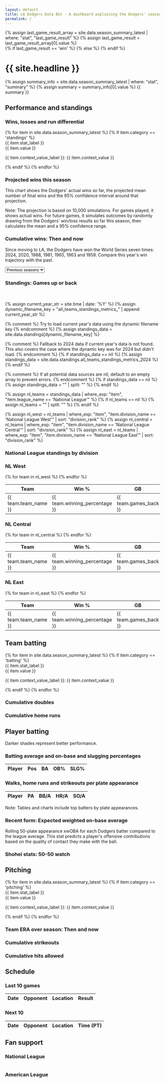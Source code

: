 ```yaml
---
layout: default
title: LA Dodgers Data Bot - A dashboard explaining the Dodgers' season so far. 
permalink: /
---
```


<div class="container">

<div class="minimal-header">
  {% assign last_game_result_array = site.data.season_summary_latest | where: "stat", "last_game_result" %}
  {% assign last_game_result = last_game_result_array[0].value %}
  <div class="minimal-trend-icon">
    {% if last_game_result == 'win' %}
        <i class="fa-solid fa-arrow-trend-up"></i>
    {% else %}
        <i class="fa-solid fa-arrow-trend-down"></i>
    {% endif %}
  </div>
  <h1 class="minimal-headline">{{ site.headline }}</h1>
  <p class="minimal-subhead">
    {% assign summary_info = site.data.season_summary_latest | where: "stat", "summary" %}
    {% assign summary = summary_info[0].value %}
    {{ summary }}
  </p>
</div>



<div class="container mt-4">
<h2 class="stat-group">Performance and standings</h2>
<h3 class="visual-subhead"><span class="win">Wins</span>, <span class="loss">losses</span> and run differential</h3>
<div id="chart-container" class="chart-container" style="position: relative;">
<div id="results-chart"></div>
</div>
  <div class="row">
    {% for item in site.data.season_summary_latest %}
      {% if item.category == 'standings' %}
      <div class="col-md-4">
        <div class="stat-card mb-4">
          <div class="stat-card-label">{{ item.stat_label }}</div>
          <div class="stat-card-value">{{ item.value }}</div>
          <p class="stat-card-context">{{ item.context_value_label }}: {{ item.context_value }}</p>
        </div>
      </div>
      {% endif %}
    {% endfor %}
  </div>

<h3 class="visual-subhead">Projected <span class="win">wins</span> this season</h3>
<p class="chart-chatter">This chart shows the Dodgers' actual <span class="underline-wins">wins</span> so far, the projected <span class="underline-mean-projection">mean</span> number of final wins and the 95% <span class="highlight-ci">confidence interval</span> around that projection.</p>
<div id="wins-projection-chart-ci" class="chart-container"></div>
<p class="note">Note: The projection is based on 10,000 simulations. For games played, it shows actual wins. For future games, it simulates outcomes by randomly drawing from the Dodgers' win/loss results so far this season, then calculates the mean and a 95% confidence range.</p>

<h3 class="visual-subhead">Cumulative <span class="win">wins</span>: Then and now</h3>
<p class="chart-chatter">Since moving to LA, the Dodgers have won the World Series seven times: 2024, 2020, 1988, 1981, 1965, 1963 and 1959. Compare this year's win trajectory with the past.</p>
<select id="year-select">
  <option>Previous seasons</option>
</select>
<div id="cumulative-wins-chart"></div>

<h3 class="visual-subhead">Standings: Games <span class="win">up</span> or <span class="loss">back</span></h3>
<div id="d3-container" style="width: 100%; padding-bottom: 20px;"></div>

{% assign current_year_str = site.time | date: '%Y' %}
{% assign dynamic_filename_key = "all_teams_standings_metrics_" | append: current_year_str %}

{% comment %} Try to load current year's data using the dynamic filename key {% endcomment %}
{% assign standings_data = site.data.standings[dynamic_filename_key] %}

{% comment %} Fallback to 2024 data if current year's data is not found.
    This also covers the case where the dynamic key was for 2024 but didn't load. {% endcomment %}
{% if standings_data == nil %}
  {% assign standings_data = site.data.standings.all_teams_standings_metrics_2024 %}
{% endif %}

{% comment %} If all potential data sources are nil, default to an empty array to prevent errors. {% endcomment %}
{% if standings_data == nil %}
  {% assign standings_data = "" | split: "" %}
{% endif %}

{% assign nl_teams = standings_data | where_exp: "item", "item.league_name == 'National League'" %}
{% if nl_teams == nil %} {% assign nl_teams = "" | split: "" %} {% endif %}

{% assign nl_west = nl_teams | where_exp: "item", "item.division_name == 'National League West'" | sort: "division_rank" %}
{% assign nl_central = nl_teams | where_exp: "item", "item.division_name == 'National League Central'" | sort: "division_rank" %}
{% assign nl_east = nl_teams | where_exp: "item", "item.division_name == 'National League East'" | sort: "division_rank" %}

<h3 class="visual-subhead">National League standings by division</h3>
<div class="tables-container standings-tables">
  <div class="table-wrapper">
    <h3 class="visual-subhead">NL West</h3>
    <table class="data-table">
      <thead>
        <tr>
          <th>Team</th>
          <th>Win %</th>
          <th>GB</th>
        </tr>
      </thead>
      <tbody>
        {% for team in nl_west %}
        <tr {% if team.team_name == "Los Angeles Dodgers" %}class="dodgers-row"{% endif %}>
          <td>{{ team.team_name }}</td>
          <td>{{ team.winning_percentage }}</td>
          <td>{{ team.games_back }}</td>
        </tr>
        {% endfor %}
      </tbody>
    </table>
  </div>
  <div class="table-wrapper">
    <h3 class="visual-subhead">NL Central</h3>
    <table class="data-table">
      <thead>
        <tr>
          <th>Team</th>
          <th>Win %</th>
          <th>GB</th>
        </tr>
      </thead>
      <tbody>
        {% for team in nl_central %}
        <tr>
          <td>{{ team.team_name }}</td>
          <td>{{ team.winning_percentage }}</td>
          <td>{{ team.games_back }}</td>
        </tr>
        {% endfor %}
      </tbody>
    </table>
  </div>
  <div class="table-wrapper">
    <h3 class="visual-subhead">NL East</h3>
    <table class="data-table">
      <thead>
        <tr>
          <th>Team</th>
          <th>Win %</th>
          <th>GB</th>
        </tr>
      </thead>
      <tbody>
        {% for team in nl_east %}
        <tr>
         <td>{{ team.team_name }}</td>
          <td>{{ team.winning_percentage }}</td>
          <td>{{ team.games_back }}</td>
        </tr>
        {% endfor %}
      </tbody>
    </table>
  </div>
</div>

<h2 class="stat-group">Team batting</h2>
  <div class="row">
    {% for item in site.data.season_summary_latest %}
      {% if item.category == 'batting' %}
      <div class="col-md-4">
        <div class="stat-card mb-4">
          <div class="stat-card-label">{{ item.stat_label }}</div>
          <div class="stat-card-value">{{ item.value }}</div>
          <p class="stat-card-context">{{ item.context_value_label }}: {{ item.context_value }}</p>
        </div>
      </div>
      {% endif %}
    {% endfor %}
  </div>

<div class="small-chart-container">
  <h3 class="visual-subhead">Cumulative <span class="win">doubles</span></h3>
  <div id="cumulative-doubles-chart" class="small-chart"></div>
</div>

<div class="small-chart-container">
  <h3 class="visual-subhead">Cumulative <span class="win">home runs</span></h3>
  <div id="cumulative-homers-chart" class="small-chart"></div>
</div>

<h2 class="stat-group">Player batting</h2>
<p class="chart-chatter">Darker shades represent <span class="win">better</span> performance.</p>
<div class="tables-container">
  <div class="table-wrapper">
      <h3 class="visual-subhead">Batting average and on-base and slugging percentages</h3>
      <table id="table-1" class="data-table">
          <thead>
              <tr>
                  <th>Player</th>
                  <th>Pos</th>
                  <th class="table-value">BA</th>
                  <th class="table-value">OB%</th>
                  <th class="table-value">SLG%</th>
              </tr>
          </thead>
          <tbody></tbody>
      </table>
  </div>
  <div class="table-wrapper">
      <h3 class="visual-subhead">Walks, home runs and strikeouts per plate appearance</h3>
      <table id="table-2" class="data-table">
          <thead>
              <tr>
                  <th>Player</th>
                  <th>PA</th>
                  <th class="table-value">BB/A</th>
                  <th class="table-value">HR/A</th>
                  <th class="table-value">SO/A</th>
              </tr>
          </thead>
          <tbody></tbody>
      </table>
     
  </div>
   <p class="note">Note: Tables and charts include top batters by plate appearances.</p>
</div>

  <h3 class="visual-subhead">Recent form: Expected weighted on-base average</h3>
  <p class="chart-chatter">Rolling 50-plate appearance <span class='anno-xwoba'>xwOBA</span> for each Dodgers batter compared to the <span class='anno-mean'>league average</span>. This stat predicts a player's offensive contributions based on the quality of contact they make with the ball.</p>
  <div id="xwoba-grid" class="xwoba-grid-container">
  </div>

  <h3 class="visual-subhead">Shohei stats: 50-50 watch</h3>
  <p id="shohei-comparison-subhead" class="chart-chatter"></p>
  <div class="charts-container">
    <div id="shohei-homers-chart" class="small-chart-container"></div>
    <div id="shohei-sb-chart" class="small-chart-container"></div>
  </div>
  

  <h2 class="stat-group">Pitching</h2>
  <div class="row">
    {% for item in site.data.season_summary_latest %}
      {% if item.category == 'pitching' %}
      <div class="col-md-4">
        <div class="stat-card mb-4">
          <div class="stat-card-label">{{ item.stat_label }}</div>
          <div class="stat-card-value">{{ item.value }}</div>
          <p class="stat-card-context">{{ item.context_value_label }}: {{ item.context_value }}</p>
        </div>
      </div>
      {% endif %}
    {% endfor %}
  </div>


<div class="large-chart-container">
<h3 class="visual-subhead">Team <span class="win">ERA</span> over season: Then and now</h3>
<div id="cumulative-era-chart"></div>
</div>

<div class="small-chart-container">
  <h3 class="visual-subhead">Cumulative <span class="win">strikeouts</span></h3>
  <div id="cumulative-strikeouts-chart" class="small-chart"></div>
</div>

<div class="small-chart-container">
  <h3 class="visual-subhead">Cumulative <span class="win">hits</span> allowed</h3>
  <div id="cumulative-hits-chart" class="small-chart"></div>
</div>

  <h2 class="stat-group">Schedule</h2>
    <div class="tables-container">
      <div class="table-wrapper">
          <h3 class="visual-subhead">Last 10 games</h3>
          <table id="last-games" class="data-table">
              <thead>
                  <tr>
                      <th>Date</th>
                      <th>Opponent</th>
                      <th>Location</th>
                      <th>Result</th>
                  </tr>
              </thead>
              <tbody></tbody>
          </table>
      </div>
      <div class="table-wrapper">
          <h3 class="visual-subhead">Next 10</h3>
          <table id="next-games" class="data-table">
              <thead>
                  <tr>
                      <th>Date</th>
                      <th>Opponent</th>
                      <th>Location</th>
                      <th>Time (PT)</th>
                  </tr>
              </thead>
              <tbody></tbody>
          </table>
      </div>
    </div>

<h2 class="stat-group">Fan support</h2>
<p id="max-attendance-info"></p>
<div class="tables-container">
    <div class="table-wrapper">
        <h3 class="visual-subhead">National League</h3>
        <table id="nl-table" class="data-table"></table>
    </div>
    <div class="table-wrapper">
        <h3 class="visual-subhead">American League</h3>
        <table id="al-table" class="data-table"></table>
    </div>
</div>

</div>

<script src="https://d3js.org/d3.v6.min.js"></script>
<script src="{{ '/assets/js/dashboard.js' | relative_url }}"></script>

<style>
@media (max-width: 767px) {
  .row {
    display: block;
  }
  .small-chart-container {
    width: 100%;
    margin-bottom: 30px;
  }
}
</style>
